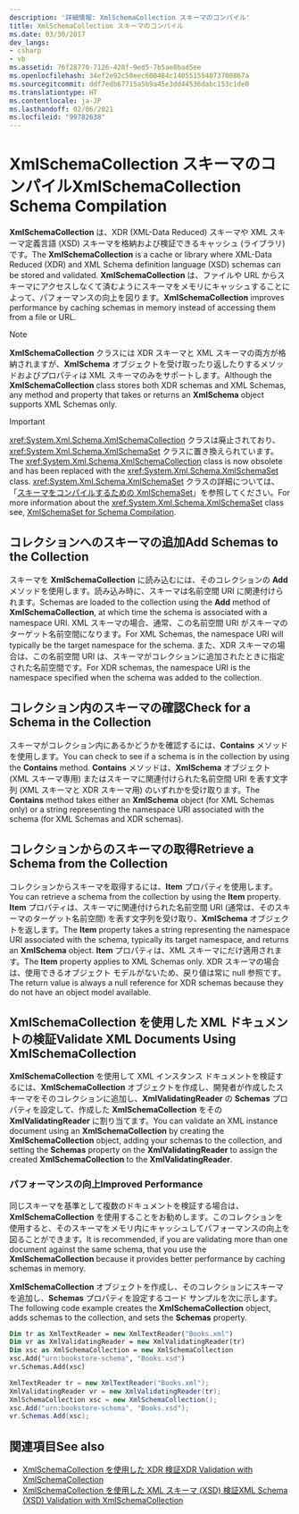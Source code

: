 ```yaml
---
description: '詳細情報: XmlSchemaCollection スキーマのコンパイル'
title: XmlSchemaCollection スキーマのコンパイル
ms.date: 03/30/2017
dev_langs:
- csharp
- vb
ms.assetid: 76f28770-7126-428f-9ed5-7b5ae8bad5ee
ms.openlocfilehash: 34ef2e92c50eec600484c140551554073700867a
ms.sourcegitcommit: ddf7edb67715a5b9a45e3dd44536dabc153c1de0
ms.translationtype: HT
ms.contentlocale: ja-JP
ms.lasthandoff: 02/06/2021
ms.locfileid: "99782638"
---
```

# <a name="xmlschemacollection-schema-compilation"></a><span data-ttu-id="b5397-103">XmlSchemaCollection スキーマのコンパイル</span><span class="sxs-lookup"><span data-stu-id="b5397-103">XmlSchemaCollection Schema Compilation</span></span>

<span data-ttu-id="b5397-104">**XmlSchemaCollection** は、XDR (XML-Data Reduced) スキーマや XML スキーマ定義言語 (XSD) スキーマを格納および検証できるキャッシュ (ライブラリ) です。</span><span class="sxs-lookup"><span data-stu-id="b5397-104">The **XmlSchemaCollection** is a cache or library where XML-Data Reduced (XDR) and XML Schema definition language (XSD) schemas can be stored and validated.</span></span> <span data-ttu-id="b5397-105">**XmlSchemaCollection** は、ファイルや URL からスキーマにアクセスしなくて済むようにスキーマをメモリにキャッシュすることによって、パフォーマンスの向上を図ります。</span><span class="sxs-lookup"><span data-stu-id="b5397-105">**XmlSchemaCollection** improves performance by caching schemas in memory instead of accessing them from a file or URL.</span></span>  
  
> [!NOTE]
> <span data-ttu-id="b5397-106">**XmlSchemaCollection** クラスには XDR スキーマと XML スキーマの両方が格納されますが、**XmlSchema** オブジェクトを受け取ったり返したりするメソッドおよびプロパティは XML スキーマのみをサポートします。</span><span class="sxs-lookup"><span data-stu-id="b5397-106">Although the **XmlSchemaCollection** class stores both XDR schemas and XML Schemas, any method and property that takes or returns an **XmlSchema** object supports XML Schemas only.</span></span>  
  
> [!IMPORTANT]
> <span data-ttu-id="b5397-107"><xref:System.Xml.Schema.XmlSchemaCollection> クラスは廃止されており、<xref:System.Xml.Schema.XmlSchemaSet> クラスに置き換えられています。</span><span class="sxs-lookup"><span data-stu-id="b5397-107">The <xref:System.Xml.Schema.XmlSchemaCollection> class is now obsolete and has been replaced with the <xref:System.Xml.Schema.XmlSchemaSet> class.</span></span> <span data-ttu-id="b5397-108"><xref:System.Xml.Schema.XmlSchemaSet> クラスの詳細については、「[スキーマをコンパイルするための XmlSchemaSet](xmlschemaset-for-schema-compilation.md)」を参照してください。</span><span class="sxs-lookup"><span data-stu-id="b5397-108">For more information about the <xref:System.Xml.Schema.XmlSchemaSet> class see, [XmlSchemaSet for Schema Compilation](xmlschemaset-for-schema-compilation.md).</span></span>  
  
## <a name="add-schemas-to-the-collection"></a><span data-ttu-id="b5397-109">コレクションへのスキーマの追加</span><span class="sxs-lookup"><span data-stu-id="b5397-109">Add Schemas to the Collection</span></span>  

 <span data-ttu-id="b5397-110">スキーマを **XmlSchemaCollection** に読み込むには、そのコレクションの **Add** メソッドを使用します。読み込み時に、スキーマは名前空間 URI に関連付けられます。</span><span class="sxs-lookup"><span data-stu-id="b5397-110">Schemas are loaded to the collection using the **Add** method of **XmlSchemaCollection**, at which time the schema is associated with a namespace URI.</span></span> <span data-ttu-id="b5397-111">XML スキーマの場合、通常、この名前空間 URI がスキーマのターゲット名前空間になります。</span><span class="sxs-lookup"><span data-stu-id="b5397-111">For XML Schemas, the namespace URI will typically be the target namespace for the schema.</span></span> <span data-ttu-id="b5397-112">また、XDR スキーマの場合は、この名前空間 URI は、スキーマがコレクションに追加されたときに指定された名前空間です。</span><span class="sxs-lookup"><span data-stu-id="b5397-112">For XDR schemas, the namespace URI is the namespace specified when the schema was added to the collection.</span></span>  
  
## <a name="check-for-a-schema-in-the-collection"></a><span data-ttu-id="b5397-113">コレクション内のスキーマの確認</span><span class="sxs-lookup"><span data-stu-id="b5397-113">Check for a Schema in the Collection</span></span>  

 <span data-ttu-id="b5397-114">スキーマがコレクション内にあるかどうかを確認するには、**Contains** メソッドを使用します。</span><span class="sxs-lookup"><span data-stu-id="b5397-114">You can check to see if a schema is in the collection by using the **Contains** method.</span></span> <span data-ttu-id="b5397-115">**Contains** メソッドは、**XmlSchema** オブジェクト (XML スキーマ専用) またはスキーマに関連付けられた名前空間 URI を表す文字列 (XML スキーマと XDR スキーマ用) のいずれかを受け取ります。</span><span class="sxs-lookup"><span data-stu-id="b5397-115">The **Contains** method takes either an **XmlSchema** object (for XML Schemas only) or a string representing the namespace URI associated with the schema (for XML Schemas and XDR schemas).</span></span>  
  
## <a name="retrieve-a-schema-from-the-collection"></a><span data-ttu-id="b5397-116">コレクションからのスキーマの取得</span><span class="sxs-lookup"><span data-stu-id="b5397-116">Retrieve a Schema from the Collection</span></span>  

 <span data-ttu-id="b5397-117">コレクションからスキーマを取得するには、**Item** プロパティを使用します。</span><span class="sxs-lookup"><span data-stu-id="b5397-117">You can retrieve a schema from the collection by using the **Item** property.</span></span> <span data-ttu-id="b5397-118">**Item** プロパティは、スキーマに関連付けられた名前空間 URI (通常は、そのスキーマのターゲット名前空間) を表す文字列を受け取り、**XmlSchema** オブジェクトを返します。</span><span class="sxs-lookup"><span data-stu-id="b5397-118">The **Item** property takes a string representing the namespace URI associated with the schema, typically its target namespace, and returns an **XmlSchema** object.</span></span> <span data-ttu-id="b5397-119">**Item** プロパティは、XML スキーマにだけ適用されます。</span><span class="sxs-lookup"><span data-stu-id="b5397-119">The **Item** property applies to XML Schemas only.</span></span> <span data-ttu-id="b5397-120">XDR スキーマの場合は、使用できるオブジェクト モデルがないため、戻り値は常に null 参照です。</span><span class="sxs-lookup"><span data-stu-id="b5397-120">The return value is always a null reference for XDR schemas because they do not have an object model available.</span></span>  
  
## <a name="validate-xml-documents-using-xmlschemacollection"></a><span data-ttu-id="b5397-121">XmlSchemaCollection を使用した XML ドキュメントの検証</span><span class="sxs-lookup"><span data-stu-id="b5397-121">Validate XML Documents Using XmlSchemaCollection</span></span>  

 <span data-ttu-id="b5397-122">**XmlSchemaCollection** を使用して XML インスタンス ドキュメントを検証するには、**XmlSchemaCollection** オブジェクトを作成し、開発者が作成したスキーマをそのコレクションに追加し、**XmlValidatingReader** の **Schemas** プロパティを設定して、作成した **XmlSchemaCollection** をその **XmlValidatingReader** に割り当てます。</span><span class="sxs-lookup"><span data-stu-id="b5397-122">You can validate an XML instance document using an **XmlSchemaCollection** by creating the **XmlSchemaCollection** object, adding your schemas to the collection, and setting the **Schemas** property on the **XmlValidatingReader** to assign the created **XmlSchemaCollection** to the **XmlValidatingReader**.</span></span>  
  
### <a name="improved-performance"></a><span data-ttu-id="b5397-123">パフォーマンスの向上</span><span class="sxs-lookup"><span data-stu-id="b5397-123">Improved Performance</span></span>  

 <span data-ttu-id="b5397-124">同じスキーマを基準として複数のドキュメントを検証する場合は、**XmlSchemaCollection** を使用することをお勧めします。このコレクションを使用すると、そのスキーマをメモリ内にキャッシュしてパフォーマンスの向上を図ることができます。</span><span class="sxs-lookup"><span data-stu-id="b5397-124">It is recommended, if you are validating more than one document against the same schema, that you use the **XmlSchemaCollection** because it provides better performance by caching schemas in memory.</span></span>  
  
 <span data-ttu-id="b5397-125">**XmlSchemaCollection** オブジェクトを作成し、そのコレクションにスキーマを追加し、**Schemas** プロパティを設定するコード サンプルを次に示します。</span><span class="sxs-lookup"><span data-stu-id="b5397-125">The following code example creates the **XmlSchemaCollection** object, adds schemas to the collection, and sets the **Schemas** property.</span></span>  
  
```vb  
Dim tr as XmlTextReader = new XmlTextReader("Books.xml")  
Dim vr as XmlValidatingReader = new XmlValidatingReader(tr)  
Dim xsc as XmlSchemaCollection = new XmlSchemaCollection  
xsc.Add("urn:bookstore-schema", "Books.xsd")  
vr.Schemas.Add(xsc)  
```  
  
```csharp  
XmlTextReader tr = new XmlTextReader("Books.xml");  
XmlValidatingReader vr = new XmlValidatingReader(tr);  
XmlSchemaCollection xsc = new XmlSchemaCollection();  
xsc.Add("urn:bookstore-schema", "Books.xsd");
vr.Schemas.Add(xsc);  
```  
  
## <a name="see-also"></a><span data-ttu-id="b5397-126">関連項目</span><span class="sxs-lookup"><span data-stu-id="b5397-126">See also</span></span>

- [<span data-ttu-id="b5397-127">XmlSchemaCollection を使用した XDR 検証</span><span class="sxs-lookup"><span data-stu-id="b5397-127">XDR Validation with XmlSchemaCollection</span></span>](xdr-validation-with-xmlschemacollection.md)
- [<span data-ttu-id="b5397-128">XmlSchemaCollection を使用した XML スキーマ (XSD) 検証</span><span class="sxs-lookup"><span data-stu-id="b5397-128">XML Schema (XSD) Validation with XmlSchemaCollection</span></span>](xml-schema-xsd-validation-with-xmlschemacollection.md)
